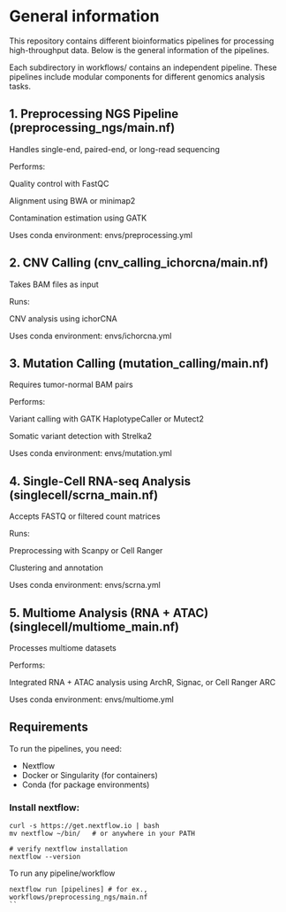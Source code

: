 # General information

This repository contains different bioinformatics pipelines for processing high-throughput data. Below is the general information of the pipelines.

Each subdirectory in workflows/ contains an independent pipeline. These pipelines include modular components for different genomics analysis tasks.

## **1. Preprocessing NGS Pipeline (preprocessing_ngs/main.nf)**

Handles single-end, paired-end, or long-read sequencing

Performs:

Quality control with FastQC

Alignment using BWA or minimap2

Contamination estimation using GATK

Uses conda environment: envs/preprocessing.yml

## **2. CNV Calling (cnv_calling_ichorcna/main.nf)**

Takes BAM files as input

Runs:

CNV analysis using ichorCNA

Uses conda environment: envs/ichorcna.yml

## **3. Mutation Calling (mutation_calling/main.nf)**

Requires tumor-normal BAM pairs

Performs:

Variant calling with GATK HaplotypeCaller or Mutect2

Somatic variant detection with Strelka2

Uses conda environment: envs/mutation.yml

## **4. Single-Cell RNA-seq Analysis (singlecell/scrna_main.nf)**

Accepts FASTQ or filtered count matrices

Runs:

Preprocessing with Scanpy or Cell Ranger

Clustering and annotation

Uses conda environment: envs/scrna.yml

## **5. Multiome Analysis (RNA + ATAC) (singlecell/multiome_main.nf)**

Processes multiome datasets

Performs:

Integrated RNA + ATAC analysis using ArchR, Signac, or Cell Ranger ARC

Uses conda environment: envs/multiome.yml

## **Requirements**
To run the pipelines, you need:
- Nextflow
- Docker or Singularity (for containers)
- Conda (for package environments)

### Install nextflow:
```
curl -s https://get.nextflow.io | bash
mv nextflow ~/bin/   # or anywhere in your PATH 

# verify nextflow installation
nextflow --version
```
To run any pipeline/workflow
```
nextflow run [pipelines] # for ex., workflows/preprocessing_ngs/main.nf
``
